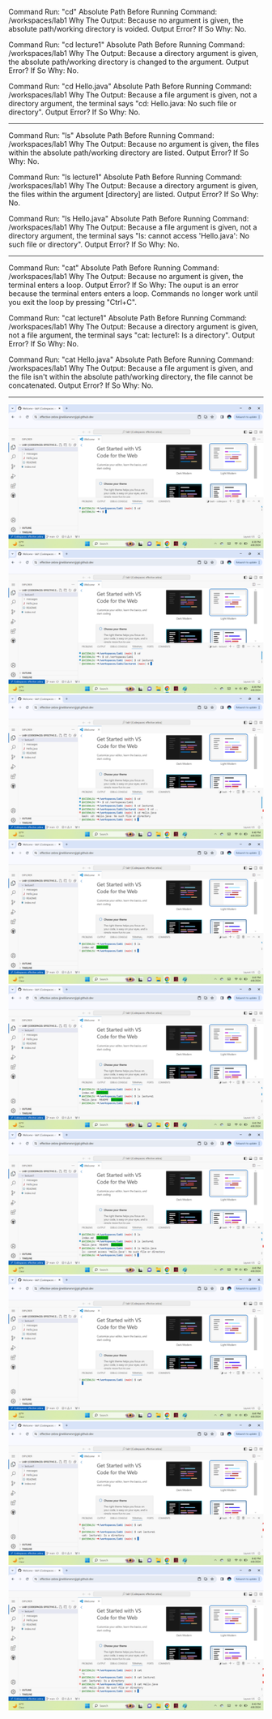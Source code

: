 Command Run: "cd"
Absolute Path Before Running Command: /workspaces/lab1
Why The Output: Because no argument is given, the absolute path/working directory is voided.
Output Error? If So Why: No.

Command Run: "cd lecture1"
Absolute Path Before Running Command: /workspaces/lab1
Why The Output: Because a directory argument is given, the absolute path/working directory is changed to the argument.
Output Error? If So Why: No.

Command Run: "cd Hello.java"
Absolute Path Before Running Command: /workspaces/lab1
Why The Output: Because a file argument is given, not a directory argument, the terminal says "cd: Hello.java: No such file or directory".
Output Error? If So Why: No.

----------------------------------------------------------------------------------------------------------------------------------------------------------------------------
Command Run: "ls"
Absolute Path Before Running Command: /workspaces/lab1
Why The Output: Because no argument is given, the files within the absolute path/working directory are listed.
Output Error? If So Why: No.

Command Run: "ls lecture1"
Absolute Path Before Running Command: /workspaces/lab1
Why The Output: Because a directory argument is given, the files within the argument [directory] are listed.
Output Error? If So Why: No.

Command Run: "ls Hello.java"
Absolute Path Before Running Command: /workspaces/lab1
Why The Output: Because a file argument is given, not a directory argument, the terminal says "ls: cannot access 'Hello.java': No such file or directory".
Output Error? If So Why: No.

----------------------------------------------------------------------------------------------------------------------------------------------------------------------------
Command Run: "cat"
Absolute Path Before Running Command: /workspaces/lab1
Why The Output: Because no argument is given, the terminal enters a loop.
Output Error? If So Why: The ouput is an error because the terminal enters enters a loop. Commands no longer work until you exit the loop by pressing "Ctrl+C".

Command Run: "cat lecture1"
Absolute Path Before Running Command: /workspaces/lab1
Why The Output: Because a directory argument is given, not a file argument, the terminal says "cat: lecture1: Is a directory".
Output Error? If So Why: No.

Command Run: "cat Hello.java"
Absolute Path Before Running Command: /workspaces/lab1
Why The Output: Because a file argument is given, and the file isn't within the absolute path/working directory, the file cannot be concatenated.
Output Error? If So Why: No.

----------------------------------------------------------------------------------------------------------------------------------------------------------------------------
![Image](cd1.png)
![Image](cd2.png)
![Image](cd3.png)
![Image](ls1.png)
![Image](ls2.png)
![Image](ls3.png)
![Image](cat1.png)
![Image](cat2.png)
![Image](cat3.png)
